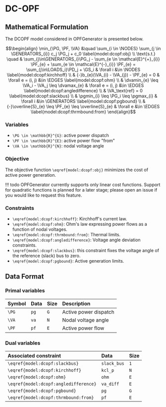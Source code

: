 # DC-OPF

## Mathematical Formulation

The DCOPF model considered in OPFGenerator is presented below.

```math
\begin{align}
    \min_{\PG, \PF, \VA} &\quad
        \sum_{i \in \NODES} \sum_{j \in \GENERATORS_{i}} c_j \PG_j + c_0 \label{model:dcopf:obj} \\
    \text{s.t.} \quad
    & \sum_{j\in\GENERATORS_i}\PG_j - \sum_{e \in \mathcal{E}^{+}_{i}}  \PF_{e} + \sum_{e \in \mathcal{E}^{-}_{i}} \PF_{e}
    = \sum_{j\in\LOADS_i}\PD_j + \GS_i 
        & \forall i &\in \NODES
    \label{model:dcopf:kirchhoff} \\
    & {-}b_{e}(\VA_{i} - \VA_{j}) - \PF_{e} = 0
        & \forall e = (i, j) &\in \EDGES
    \label{model:dcopf:ohm} \\
& \dvamin_{e} \leq \VA_i - \VA_j \leq \dvamax_{e}
        & \forall e = (i, j) &\in \EDGES
    \label{model:dcopf:angledifference} \\
    & \VA_\text{ref} = 0 \label{model:dcopf:slackbus} \\
    & \pgmin_{i} \leq \PG_i \leq \pgmax_{i}
        & \forall i &\in \GENERATORS
    \label{model:dcopf:pgbound} \\
    & {-}\overline{S}_{e} \leq  \PF_{e} \leq \overline{S}_{e}
        & \forall e &\in \EDGES
    \label{model:dcopf:thrmbound:from}
\end{align}
```


### Variables

* ``\PG \in \mathbb{R}^{G}``: active power dispatch
* ``\PF \in \mathbb{R}^{E}``: active power flow "from"
* ``\VA \in \mathbb{R}^{N}``: nodal voltage angle

### Objective

The objective function ``\eqref{model:dcopf:obj}`` minimizes the cost of active power generation.

!!! todo
    OPFGenerator currently supports only linear cost functions.
    Support for quadratic functions is planned for a later stage; please open an issue if 
    you would like to request this feature.

### Constraints

* ``\eqref{model:dcopf:kirchhoff}``: Kirchhoff's current law.
* ``\eqref{model:dcopf:ohm}``: Ohm's law expressing power flows as a function of nodal voltages.
* ``\eqref{model:dcopf:thrmbound:from}``: Thermal limits.
* ``\eqref{model:dcopf:angledifference}``: Voltage angle deviation constraints.
* ``\eqref{model:dcopf:slackbus}``: this constraint fixes the voltage angle of the reference (slack) bus to zero.
* ``\eqref{model:dcopf:pgbound}``: Active generation limits.



## Data Format

### Primal variables

| Symbol | Data | Size | Description 
|:-------|:-----|:-----|:------------|
| ``\PG`` | `pg` | ``G`` | Active power dispatch
| ``\VA`` | `va` | ``N`` | Nodal voltage angle
| ``\PF`` | `pf` | ``E`` | Active power flow

### Dual variables

| Associated constraint                             | Data         | Size  |
|:--------------------------------------------------|:-------------|:------|
| ``\eqref{model:dcopf:slackbus}``                  | `slack_bus`  | ``1`` |
| ``\eqref{model:dcopf:kirchhoff}``                 | `kcl_p`      | ``N`` |
| ``\eqref{model:dcopf:ohm}``                       | `ohm`        | ``E`` |
| ``\eqref{model:dcopf:angledifference}``           | `va_diff`    | ``E`` |
| ``\eqref{model:dcopf:pgbound}``                   | `pg`         | ``G`` |
| ``\eqref{model:dcopf:thrmbound:from}``            | `pf`         | ``E`` |
